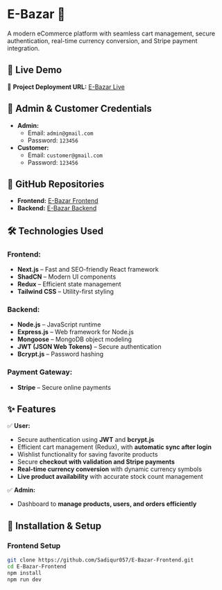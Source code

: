 # E-Bazar 🛒

A modern eCommerce platform with seamless cart management, secure authentication, real-time currency conversion, and Stripe payment integration.

## 🚀 Live Demo

🔗 **Project Deployment URL:** [E-Bazar Live](https://ebazarbd.vercel.app/)

## 🔑 Admin & Customer Credentials

- **Admin:**
  - Email: `admin@gmail.com`
  - Password: `123456`
- **Customer:**
  - Email: `customer@gmail.com`
  - Password: `123456`

## 📂 GitHub Repositories

- **Frontend:** [E-Bazar Frontend](https://github.com/Sadiqur057/E-Bazar-Frontend)
- **Backend:** [E-Bazar Backend](https://github.com/Sadiqur057/E-Bazar-Backend)

## 🛠️ Technologies Used

### **Frontend:**

- **Next.js** – Fast and SEO-friendly React framework
- **ShadCN** – Modern UI components
- **Redux** – Efficient state management
- **Tailwind CSS** – Utility-first styling

### **Backend:**

- **Node.js** – JavaScript runtime
- **Express.js** – Web framework for Node.js
- **Mongoose** – MongoDB object modeling
- **JWT (JSON Web Tokens)** – Secure authentication
- **Bcrypt.js** – Password hashing

### **Payment Gateway:**

- **Stripe** – Secure online payments

## ✨ Features

✅ **User:**

- Secure authentication using **JWT** and **bcrypt.js**
- Efficient cart management (Redux), with **automatic sync after login**
- Wishlist functionality for saving favorite products
- Secure **checkout with validation and Stripe payments**
- **Real-time currency conversion** with dynamic currency symbols
- **Live product availability** with accurate stock count management

✅ **Admin:**

- Dashboard to **manage products, users, and orders efficiently**

## 📌 Installation & Setup

### **Frontend Setup**

```sh
git clone https://github.com/Sadiqur057/E-Bazar-Frontend.git
cd E-Bazar-Frontend
npm install
npm run dev
```
